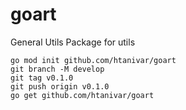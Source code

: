 # goart

General Utils Package for utils

    go mod init github.com/htanivar/goart
    git branch -M develop
    git tag v0.1.0 
    git push origin v0.1.0
    go get github.com/htanivar/goart

